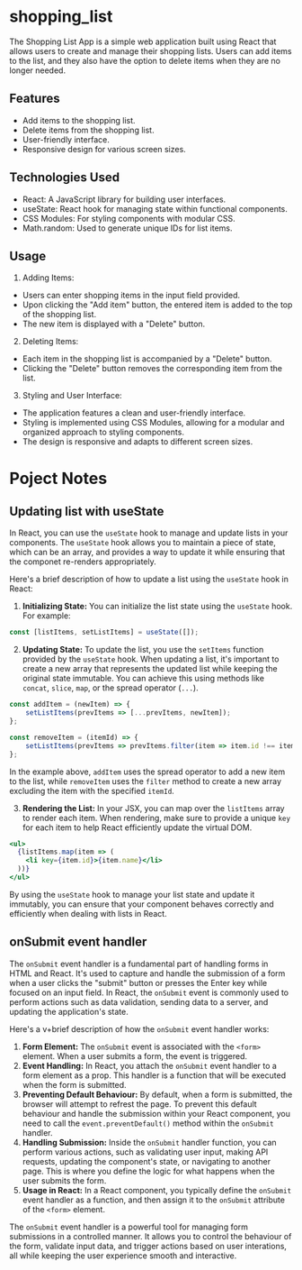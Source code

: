 # shopping_list
The Shopping List App is a simple web application built using React that allows users to create and manage their shopping lists. Users can add items to the list, and they also have the option to delete items when they are no longer needed.

## Features
- Add items to the shopping list.
- Delete items from the shopping list.
- User-friendly interface.
- Responsive design for various screen sizes.

## Technologies Used
- React: A JavaScript library for building user interfaces.
- useState: React hook for managing state within functional components.
- CSS Modules: For styling components with modular CSS.
- Math.random: Used to generate unique IDs for list items.

## Usage
1. Adding Items:

  - Users can enter shopping items in the input field provided.
  - Upon clicking the "Add item" button, the entered item is added to the top of the shopping list.
  - The new item is displayed with a "Delete" button.

2. Deleting Items:

  - Each item in the shopping list is accompanied by a "Delete" button.
  - Clicking the "Delete" button removes the corresponding item from the list.

3. Styling and User Interface:

  - The application features a clean and user-friendly interface.
  - Styling is implemented using CSS Modules, allowing for a modular and organized approach to styling components.
  - The design is responsive and adapts to different screen sizes.

# Poject Notes

## Updating list with useState
In React, you can use the `useState` hook to manage and update lists in your components. The `useState` hook allows you to maintain a piece of state, which can be an array, and provides a way to update it while ensuring that the componet re-renders appropriately.

Here's a brief description of how to update a list using the `useState` hook in React:

1. **Initializing State:**
You can initialize the list state using the `useState` hook. For example:
```jsx
const [listItems, setListItems] = useState([]);
```
2. **Updating State:** To update the list, you use the `setItems` function provided by the `useState` hook. When updating a list, it's important to create a new array that represents the updated list while keeping the original state immutable. You can achieve this using methods like `concat`, `slice`, `map`, or the spread operator (`...`).
```jsx
const addItem = (newItem) => {
    setListItems(prevItems => [...prevItems, newItem]);
};

const removeItem = (itemId) => {
    setListItems(prevItems => prevItems.filter(item => item.id !== itemId));
};
```
In the example above, `addItem` uses the spread operator to add a new item to the list, while `removeItem` uses the `filter` method to create a new array excluding the item with the specified `itemId`.

3. **Rendering the List:** In your JSX, you can map over the `listItems` array to render each item. When rendering, make sure to provide a unique `key` for each item to help React efficiently update the virtual DOM.
```jsx
<ul>
  {listItems.map(item => (
    <li key={item.id}>{item.name}</li>
  ))}
</ul>
```
By using the `useState` hook to manage your list state and update it immutably, you can ensure that your component behaves correctly and efficiently when dealing with lists in React.

## onSubmit event handler
The `onSubmit` event handler is a fundamental part of handling forms in HTML and React. It's used to capture and handle the submission of a form when a user clicks the "submit" button or presses the Enter key while focused on an input field. In React, the `onSubmit` event is commonly used to perform actions such as data validation, sending data to a server, and updating the application's state. 

Here's a v+brief description of how the `onSubmit` event handler works:

1. **Form Element:** The `onSubmit` event is associated with the `<form>` element. When a user submits a form, the event is triggered.
2. **Event Handling:** In React, you attach the `onSubmit` event handler to a form element as a prop. This handler is a function that will be executed when the form is submitted.
3. **Preventing Default Behaviour:** By default, when a form is submitted, the browser will attempt to refrest the page. To prevent this default behaviour and handle the submission within your React component, you need to call the `event.preventDefault()` method within the `onSubmit` handler.
4. **Handling Submission:** Inside the `onSubmit` handler function, you can perform various actions, such as validating user input, making API requests, updating the component's state, or navigating to another page. This is where you define the logic for what happens when the user submits the form.
5. **Usage in React:** In a React component, you typically define the `onSubmit` event handler as a function, and then assign it to the `onSubmit` attribute of the `<form>` element.

The `onSubmit` event handler is a powerful tool for managing form submissions in a controlled manner. It allows you to control the behaviour of the form, validate input data, and trigger actions based on user interations, all while keeping the user experience smooth and interactive.